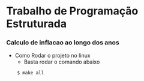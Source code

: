 # Trabalho de Programação Estruturada

### Calculo de inflacao ao longo dos anos 


* Como Rodar o projeto no linux 
    * Basta rodar o comando abaixo 
````shell
    $ make all
````

